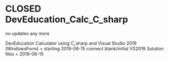 # CLOSED DevEducation_Calc_C_sharp
no updates any more

DevEducation Calculator using C_sharp and Visual Studio 2019 (WindowsForm) = starting 2019-06-15
connect blank/initial VS2019 Solution files = 2019-06-15
